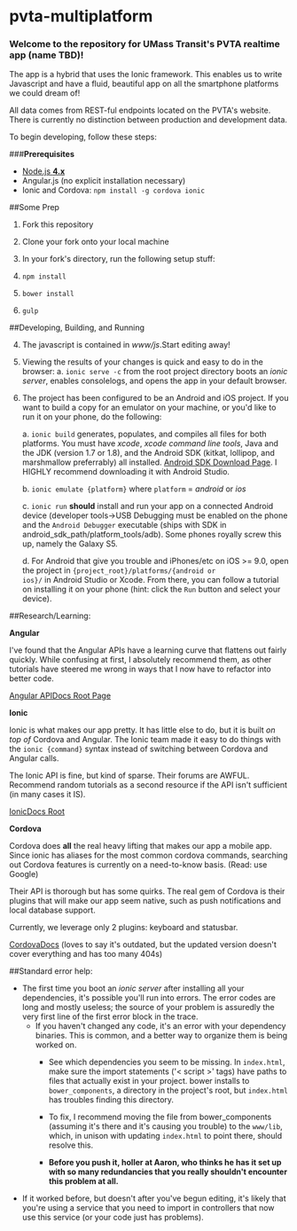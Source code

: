 # pvta-multiplatform 

### Welcome to the repository for UMass Transit's PVTA realtime app (name TBD)!

The app is a hybrid that uses the Ionic framework. This enables us to write Javascript
and have a fluid, beautiful app on all the smartphone platforms we could dream of!

All data comes from REST-ful endpoints located on the PVTA's website.  There is currently 
no distinction between production and development data.

To begin developing, follow these steps:

###<b>Prerequisites</b>
- [Node.js <b>4.x</b>](https://nodejs.org/en/)
- Angular.js (no explicit installation necessary)
- Ionic and Cordova: <code>npm install -g cordova ionic</code>

##Some Prep

1. Fork this repository

2. Clone your fork onto your local machine

3. In your fork's directory, run the following setup stuff:
  1. <code>npm install</code>
  2. <code>bower install</code>
  3. <code>gulp</code>

##Developing, Building, and Running

4. The javascript is contained in <i>www/js</i>.Start editing away!

5. Viewing the results of your changes is quick and easy to do in the browser:
   a. <code>ionic serve -c</code> from the root project directory boots an <i>ionic server</i>, enables consolelogs, and opens the app in your default browser.

6. The project has been configured to be an Android and iOS project.  If you want to build a copy for an emulator on your machine, or you'd like to run it on your phone, do the following:

   a. <code>ionic build</code> generates, populates, and compiles all files for both platforms.  You must have <i>xcode</i>, <i>xcode command line tools</i>, Java and the JDK (version 1.7 or 1.8), and the Android SDK (kitkat, lollipop, and marshmallow preferrably) all installed. [Android SDK Download Page](http://developer.android.com/sdk/installing/index.html). I HIGHLY recommend downloading it with Android Studio.
   
   b. <code>ionic emulate {platform}</code> where <code>platform</code> = <i>android</i> or <i>ios</i>
   
   c. <code>ionic run</code> <b>should</b> install and run your app on a connected Android device (developer tools->USB Debugging must be enabled on the phone and the <code>Android Debugger</code> executable (ships with SDK in android_sdk_path/platform_tools/adb). Some phones royally screw this up, namely the Galaxy S5.
   
   d. For Android that give you trouble and iPhones/etc on iOS >= 9.0, open the project in <code>{project_root}/platforms/{android or ios}/</code> in Android Studio or Xcode.  From there, you can follow a tutorial on installing it on your phone (hint: click the <code>Run</code> button and select your device).

##Research/Learning:

<b>Angular</b>

I've found that the Angular APIs have a learning curve that flattens out fairly quickly.  While confusing at first, I absolutely recommend them, as other tutorials have steered me wrong in ways that I now have to refactor into better code.

[Angular APIDocs Root Page](https://docs.angularjs.org/api)

<b>Ionic</b>

Ionic is what makes our app pretty.  It has little else to do, but it is built <i>on top of</i> Cordova and Angular.  The Ionic team made it easy to do things with the <code>ionic {command}</code> syntax instead of switching between Cordova and Angular calls.

The Ionic API is fine, but kind of sparse.  Their forums are AWFUL.  Recommend random tutorials as a second resource if the API isn't sufficient (in many cases it IS).

[IonicDocs Root](http://ionicframework.com/docs/)

<b>Cordova</b>

Cordova does <b>all</b> the real heavy lifting that makes our app a mobile app.  Since ionic has aliases for the most common cordova commands, searching out Cordova features is currently on a need-to-know basis.  (Read: use Google)

Their API is thorough but has some quirks.  The real gem of Cordova is their plugins that will make our app seem native, such as push notifications and local database support.  

Currently, we leverage only 2 plugins: keyboard and statusbar.

[CordovaDocs](https://cordova.apache.org/docs/en/5.0.0/) (loves to say it's outdated, but the updated version doesn't cover everything and has too many 404s)



##Standard error help:

- The first time you boot an <i>ionic server</i> after installing all your dependencies, it's possible you'll run into errors.  The error codes are long and mostly useless; the source of your problem is assuredly the very first line of the first error block in the trace.
  - If you haven't changed any code, it's an error with your dependency binaries.  This is common, and a better way to organize them is being worked on.  
    - See which dependencies you seem to be missing.  In <code>index.html</code>, make sure the import statements (</code>'< script >'</code> tags) have paths to files that actually exist in your project.  bower installs to <code>bower_components</code>, a directory in the project's root, but <code>index.html</code> has troubles finding this directory.
    - To fix, I recommend moving the file from bower_components (assuming it's there and it's causing you trouble) to the <code>www/lib</code>, which, in unison with updating <code>index.html</code> to point there, should resolve this.  
    
    - <b>Before you push it, holler at Aaron, who thinks he has it set up with so many redundancies that you really shouldn't encounter this problem at all.</b>
 - If it worked before, but doesn't after you've begun editing, it's likely that you're using a service that you need to import in controllers that now use this service (or your code just has problems).
